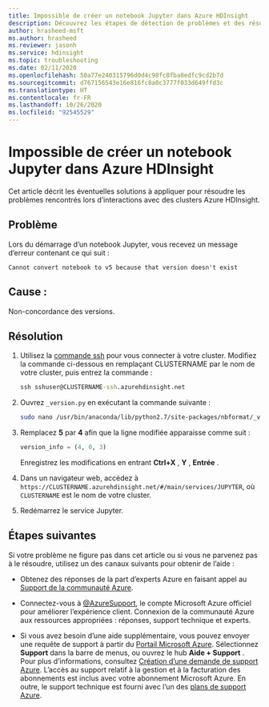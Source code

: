 ```yaml
---
title: Impossible de créer un notebook Jupyter dans Azure HDInsight
description: Découvrez les étapes de détection de problèmes et des résolutions possibles pour des problèmes rencontrés lors d’interactions avec des clusters Azure HDInsight.
author: hrasheed-msft
ms.author: hrasheed
ms.reviewer: jasonh
ms.service: hdinsight
ms.topic: troubleshooting
ms.date: 02/11/2020
ms.openlocfilehash: 50a77e240315796d0d4c98fc8fba8edfc9cd2b7d
ms.sourcegitcommit: d767156543e16e816fc8a0c3777f033d649ffd3c
ms.translationtype: HT
ms.contentlocale: fr-FR
ms.lasthandoff: 10/26/2020
ms.locfileid: "92545529"
---
```

# <a name="unable-to-create-jupyter-notebook-in-azure-hdinsight"></a>Impossible de créer un notebook Jupyter dans Azure HDInsight

Cet article décrit les éventuelles solutions à appliquer pour résoudre les problèmes rencontrés lors d’interactions avec des clusters Azure HDInsight.

## <a name="issue"></a>Problème

Lors du démarrage d’un notebook Jupyter, vous recevez un message d’erreur contenant ce qui suit :

```error
Cannot convert notebook to v5 because that version doesn't exist
```

## <a name="cause"></a>Cause :

Non-concordance des versions.

## <a name="resolution"></a>Résolution

1. Utilisez la [commande ssh](../hdinsight-hadoop-linux-use-ssh-unix.md) pour vous connecter à votre cluster. Modifiez la commande ci-dessous en remplaçant CLUSTERNAME par le nom de votre cluster, puis entrez la commande :

    ```cmd
    ssh sshuser@CLUSTERNAME-ssh.azurehdinsight.net
    ```

1. Ouvrez `_version.py` en exécutant la commande suivante :

    ```bash
    sudo nano /usr/bin/anaconda/lib/python2.7/site-packages/nbformat/_version.py
    ```

1. Remplacez **5** par **4** afin que la ligne modifiée apparaisse comme suit :

    ```python
    version_info = (4, 0, 3)
    ```

    Enregistrez les modifications en entrant **Ctrl+X** , **Y** , **Entrée** .

1. Dans un navigateur web, accédez à `https://CLUSTERNAME.azurehdinsight.net/#/main/services/JUPYTER`, où `CLUSTERNAME` est le nom de votre cluster.

1. Redémarrez le service Jupyter.

## <a name="next-steps"></a>Étapes suivantes

Si votre problème ne figure pas dans cet article ou si vous ne parvenez pas à le résoudre, utilisez un des canaux suivants pour obtenir de l’aide :

* Obtenez des réponses de la part d’experts Azure en faisant appel au [Support de la communauté Azure](https://azure.microsoft.com/support/community/).

* Connectez-vous à [@AzureSupport](https://twitter.com/azuresupport), le compte Microsoft Azure officiel pour améliorer l’expérience client. Connexion de la communauté Azure aux ressources appropriées : réponses, support technique et experts.

* Si vous avez besoin d’une aide supplémentaire, vous pouvez envoyer une requête de support à partir du [Portail Microsoft Azure](https://portal.azure.com/?#blade/Microsoft_Azure_Support/HelpAndSupportBlade/). Sélectionnez **Support** dans la barre de menus, ou ouvrez le hub **Aide + Support** . Pour plus d’informations, consultez [Création d’une demande de support Azure](../../azure-portal/supportability/how-to-create-azure-support-request.md). L’accès au support relatif à la gestion et à la facturation des abonnements est inclus avec votre abonnement Microsoft Azure. En outre, le support technique est fourni avec l’un des [plans de support Azure](https://azure.microsoft.com/support/plans/).